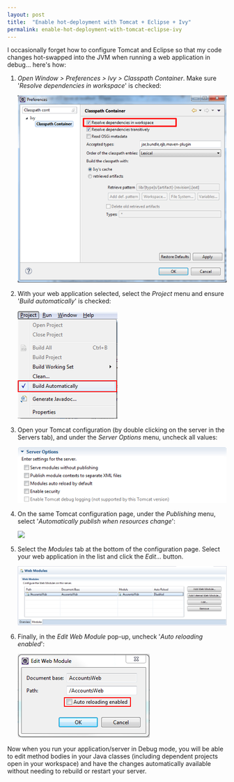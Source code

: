 ```yaml
---
layout: post
title:  "Enable hot-deployment with Tomcat + Eclipse + Ivy"
permalink: enable-hot-deployment-with-tomcat-eclipse-ivy
---
```


I occasionally forget how to configure Tomcat and Eclipse so that my code changes hot-swapped into the JVM when running a web application in debug... here's how:

1. *Open Window > Preferences > Ivy > Classpath Container*. Make sure '*Resolve dependencies in workspace*' is checked:

	![](/assets/img/2014-11-18-resolve-dependencies-in-workspace-1.png)

2. With your web application selected, select the *Project* menu and ensure '*Build automatically*' is checked:

	![](/assets/img/2014-11-18-build-automatically.png)

3. Open your Tomcat configuration (by double clicking on the server in the Servers tab), and under the *Server Options* menu, uncheck all values:

	![](/assets/img/2014-11-18-server-options.png)

4. On the same Tomcat configuration page, under the *Publishing* menu, select '*Automatically publish when resources change*':

	![](/assets/img/2014-11-18-automatically-publish-1.png)

5. Select the *Modules* tab at the bottom of the configuration page. Select your web application in the list and click the *Edit*... button.

	![](/assets/img/2014-11-18-edit-web-modules.png)

6. Finally, in the *Edit Web Module* pop-up, uncheck '*Auto reloading enabled*':

	![](/assets/img/2014-11-18-module-auto-reloading.png)

Now when you run your application/server in Debug mode, you will be able to edit method bodies in your Java classes (including dependent projects open in your workspace) and have the changes automatically available without needing to rebuild or restart your server.
